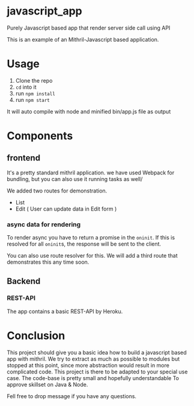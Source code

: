 # javascript_app

Purely Javascript based app that render server side call using API


This is an example of an Mithril-Javascript based application. 

# Usage

1. Clone the repo
2. `cd` into it
3. run `npm install`
4. run `npm start`

It will auto compile with node and minified bin/app.js file as output

# Components

## frontend

It's a pretty standard mithril application. 
we have used Webpack for bundling, but you can also use it running tasks as well/ 

We added two routes for demonstration.

* List
* Edit ( User can update data in Edit form  )

### async data for rendering

To render async you have to return a promise in the `oninit`. If this is 
resolved for all `oninit`s, the response will be sent to the client.
 

You can also use route resolver for this. We will add a third route that
demonstrates this any time soon.

## Backend

### REST-API

The app contains a basic REST-API by Heroku.
 

# Conclusion

This project should give you a basic idea how to build a javascript based app with mithril. 
We try to extract as much as possible to modules but stopped
at this point, since more abstraction would result in more complicated code. This
project is there to be adapted to your special use case. The code-base is pretty
small and hopefully understandable To approve skillset on Java & Node.

Fell free to drop message if you have any questions.
